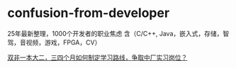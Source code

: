 # confusion-from-developer
25年最新整理，1000个开发者的职业焦虑 含（C/C++, Java，嵌入式，存储，智驾，音视频，游戏，FPGA，CV）


[双非一本大二，三四个月如何制定学习路线，争取中厂实习岗位？](https://www.bilibili.com/video/BV1fWP1eZE76/?spm_id_from=333.337.search-card.all.click&vd_source=8982fc434289b5c9c5260a18e119f107)
